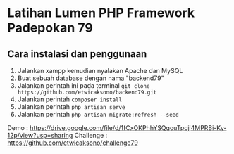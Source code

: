 # Latihan Lumen PHP Framework Padepokan 79


## Cara instalasi dan penggunaan

1. Jalankan xampp kemudian nyalakan Apache dan MySQL
2. Buat sebuah database dengan nama "backend79"
3. Jalankan perintah ini pada terminal `git clone https://github.com/etwicaksono/backend79.git`
4. Jalankan perintah `composer install`
5. Jalankan perintah `php artisan serve`
6. Jalankan perintah `php artisan migrate:refresh --seed`

Demo : https://drive.google.com/file/d/1fCxOKPhhYSQqouTpcjj4MPRBi-Ky-12p/view?usp=sharing
Challenge : https://github.com/etwicaksono/challenge79
